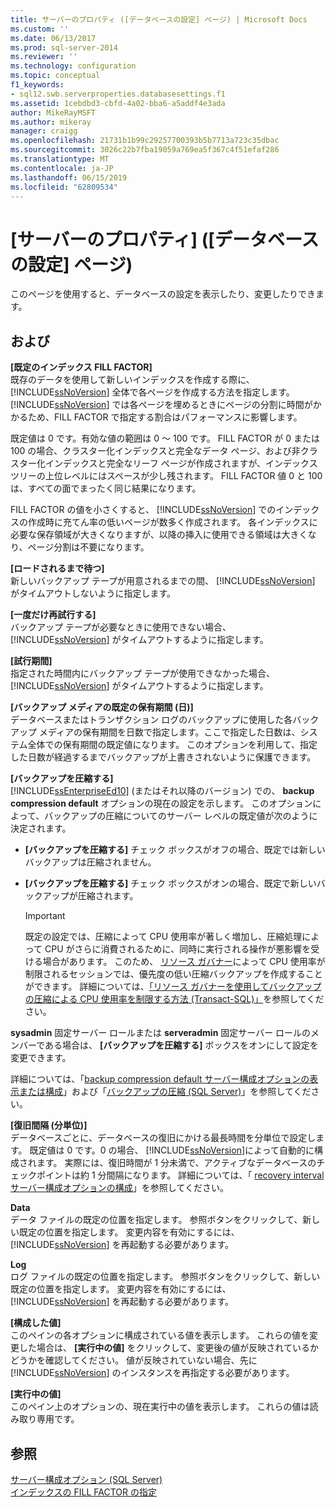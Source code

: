 ```yaml
---
title: サーバーのプロパティ ([データベースの設定] ページ) | Microsoft Docs
ms.custom: ''
ms.date: 06/13/2017
ms.prod: sql-server-2014
ms.reviewer: ''
ms.technology: configuration
ms.topic: conceptual
f1_keywords:
- sql12.swb.serverproperties.databasesettings.f1
ms.assetid: 1cebdbd3-cbfd-4a02-bba6-a5addf4e3ada
author: MikeRayMSFT
ms.author: mikeray
manager: craigg
ms.openlocfilehash: 21731b1b99c29257700393b5b7713a723c35dbac
ms.sourcegitcommit: 3026c22b7fba19059a769ea5f367c4f51efaf286
ms.translationtype: MT
ms.contentlocale: ja-JP
ms.lasthandoff: 06/15/2019
ms.locfileid: "62809534"
---
```

# <a name="server-properties-database-settings-page"></a>[サーバーのプロパティ] ([データベースの設定] ページ)
  このページを使用すると、データベースの設定を表示したり、変更したりできます。  
  
## <a name="options"></a>および  
 **[既定のインデックス FILL FACTOR]**  
 既存のデータを使用して新しいインデックスを作成する際に、 [!INCLUDE[ssNoVersion](../../includes/ssnoversion-md.md)] 全体で各ページを作成する方法を指定します。 [!INCLUDE[ssNoVersion](../../includes/ssnoversion-md.md)] では各ページを埋めるときにページの分割に時間がかかるため、FILL FACTOR で指定する割合はパフォーマンスに影響します。  
  
 既定値は 0 です。有効な値の範囲は 0 ～ 100 です。 FILL FACTOR が 0 または 100 の場合、クラスター化インデックスと完全なデータ ページ、および非クラスター化インデックスと完全なリーフ ページが作成されますが、インデックス ツリーの上位レベルにはスペースが少し残されます。 FILL FACTOR 値 0 と 100 は、すべての面でまったく同じ結果になります。  
  
 FILL FACTOR の値を小さくすると、 [!INCLUDE[ssNoVersion](../../includes/ssnoversion-md.md)] でのインデックスの作成時に充てん率の低いページが数多く作成されます。 各インデックスに必要な保存領域が大きくなりますが、以降の挿入に使用できる領域は大きくなり、ページ分割は不要になります。  
  
 **[ロードされるまで待つ]**  
 新しいバックアップ テープが用意されるまでの間、 [!INCLUDE[ssNoVersion](../../includes/ssnoversion-md.md)] がタイムアウトしないように指定します。  
  
 **[一度だけ再試行する]**  
 バックアップ テープが必要なときに使用できない場合、 [!INCLUDE[ssNoVersion](../../includes/ssnoversion-md.md)] がタイムアウトするように指定します。  
  
 **[試行期間]**  
 指定された時間内にバックアップ テープが使用できなかった場合、 [!INCLUDE[ssNoVersion](../../includes/ssnoversion-md.md)] がタイムアウトするように指定します。  
  
 **[バックアップ メディアの既定の保有期間 (日)]**  
 データベースまたはトランザクション ログのバックアップに使用した各バックアップ メディアの保有期間を日数で指定します。ここで指定した日数は、システム全体での保有期間の既定値になります。 このオプションを利用して、指定した日数が経過するまでバックアップが上書きされないように保護できます。  
  
 **[バックアップを圧縮する]**  
 [!INCLUDE[ssEnterpriseEd10](../../includes/ssenterpriseed10-md.md)] (またはそれ以降のバージョン) での、 **backup compression default** オプションの現在の設定を示します。 このオプションによって、バックアップの圧縮についてのサーバー レベルの既定値が次のように決定されます。  
  
-   **[バックアップを圧縮する]** チェック ボックスがオフの場合、既定では新しいバックアップは圧縮されません。  
  
-   **[バックアップを圧縮する]** チェック ボックスがオンの場合、既定で新しいバックアップが圧縮されます。  
  
    > [!IMPORTANT]  
    >  既定の設定では、圧縮によって CPU 使用率が著しく増加し、圧縮処理によって CPU がさらに消費されるために、同時に実行される操作が悪影響を受ける場合があります。 このため、 [リソース ガバナー](../../relational-databases/resource-governor/resource-governor.md)によって CPU 使用率が制限されるセッションでは、優先度の低い圧縮バックアップを作成することができます。 詳細については、[「リソース ガバナーを使用してバックアップの圧縮による CPU 使用率を制限する方法 &#40;Transact-SQL&#41;」](../../relational-databases/backup-restore/use-resource-governor-to-limit-cpu-usage-by-backup-compression-transact-sql.md)を参照してください。  
  
 **sysadmin** 固定サーバー ロールまたは **serveradmin** 固定サーバー ロールのメンバーである場合は、 **[バックアップを圧縮する]** ボックスをオンにして設定を変更できます。  
  
 詳細については、「[backup compression default サーバー構成オプションの表示または構成](view-or-configure-the-backup-compression-default-server-configuration-option.md)」および「[バックアップの圧縮 &#40;SQL Server&#41;](../../relational-databases/backup-restore/backup-compression-sql-server.md)」を参照してください。  
  
 **[復旧間隔 (分単位)]**  
 データベースごとに、データベースの復旧にかける最長時間を分単位で設定します。 既定値は 0 です。0 の場合、 [!INCLUDE[ssNoVersion](../../includes/ssnoversion-md.md)]によって自動的に構成されます。 実際には、復旧時間が 1 分未満で、アクティブなデータベースのチェックポイントは約 1 分間隔になります。 詳細については、「 [recovery interval サーバー構成オプションの構成](configure-the-recovery-interval-server-configuration-option.md)」を参照してください。  
  
 **Data**  
 データ ファイルの既定の位置を指定します。 参照ボタンをクリックして、新しい既定の位置を指定します。 変更内容を有効にするには、 [!INCLUDE[ssNoVersion](../../includes/ssnoversion-md.md)] を再起動する必要があります。  
  
 **Log**  
 ログ ファイルの既定の位置を指定します。 参照ボタンをクリックして、新しい既定の位置を指定します。 変更内容を有効にするには、 [!INCLUDE[ssNoVersion](../../includes/ssnoversion-md.md)] を再起動する必要があります。  
  
 **[構成した値]**  
 このペインの各オプションに構成されている値を表示します。 これらの値を変更した場合は、 **[実行中の値]** をクリックして、変更後の値が反映されているかどうかを確認してください。 値が反映されていない場合、先に [!INCLUDE[ssNoVersion](../../includes/ssnoversion-md.md)] のインスタンスを再指定する必要があります。  
  
 **[実行中の値]**  
 このペイン上のオプションの、現在実行中の値を表示します。 これらの値は読み取り専用です。  
  
## <a name="see-also"></a>参照  
 [サーバー構成オプション &#40;SQL Server&#41;](server-configuration-options-sql-server.md)   
 [インデックスの FILL FACTOR の指定](../../relational-databases/indexes/specify-fill-factor-for-an-index.md)  
  
  
